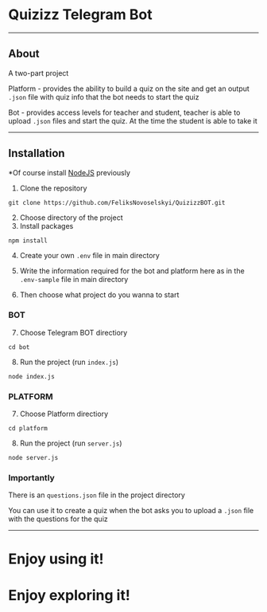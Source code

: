 # Quizizz Telegram Bot
---
## About
A two-part project

Platform - provides the ability to build a quiz on the site and get an output `.json` file with quiz info that the bot needs to start the quiz

Bot - provides access levels for teacher and student, teacher is able to upload `.json` files and start the quiz. At the time the student is able to take it

---
## Installation
*Of course install [NodeJS](https://nodejs.org/en) previously


1. Clone the repository
```
git clone https://github.com/FeliksNovoselskyi/QuizizzBOT.git
```
2. Choose directory of the project
3. Install packages
```
npm install
```
4. Create your own `.env` file in main directory

5. Write the information required for the bot and platform here as in the `.env-sample` file in main directory

6. Then choose what project do you wanna to start
### BOT
7. Choose Telegram BOT directiory
```
cd bot
```

8. Run the project (run `index.js`)
```
node index.js
```

### PLATFORM
7. Choose Platform directiory
```
cd platform
```

8. Run the project (run `server.js`)
```
node server.js
```

### Importantly
There is an `questions.json` file in the project directory

You can use it to create a quiz when the bot asks you to upload a `.json` file with the questions for the quiz

---
# Enjoy using it!
# Enjoy exploring it!
